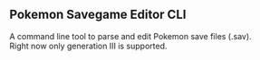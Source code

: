 ## Pokemon Savegame Editor CLI

A command line tool to parse and edit Pokemon save files (.sav).  
Right now only generation III is supported.  
